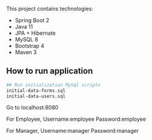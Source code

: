This project contains technologies:
- Spring Boot 2
- Java 11
- JPA + Hibernate
- MySQL 8
- Bootstrap 4
- Maven 3

How to run application
---------------------------------------------
```bash
## Run initialization MySql scripts
initial-data-forms.sql
initial-data-users.sql
```
Go to localhost:8080

For Employee, Username:employee  Password:employee

For Manager, Username:manager  Password:manager
